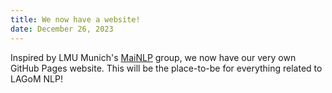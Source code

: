 ```yaml
---
title: We now have a website!
date: December 26, 2023
---
```


Inspired by LMU Munich's [MaiNLP](https://mainlp.github.io/) group, we now have our very own GitHub Pages website. This will be the place-to-be for everything related to LAGoM NLP!